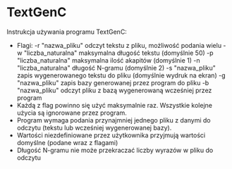 # TextGenC
Instrukcja używania programu TextGenC:
 + Flagi:
	-r "nazwa_pliku" odczyt tekstu z pliku, możliwość podania wielu
	-w "liczba_naturalna" maksymalna długość tekstu (domyślnie 50)
	-p "liczba_naturalna" maksymalna ilość akapitów (domyślnie 1)
	-n "liczba_naturalna" długość N-gramu (domyślnie 2)
	-s "nazwa_pliku" zapis wygenerowanego tekstu do pliku (domyślnie wydruk na ekran)
	-g "nazwa_pliku" zapis bazy generowanej przez program do pliku
	-b "nazwa_pliku" odczyt pliku z bazą wygenerowaną wcześniej przez program
 + Każdą z flag powinno się użyć maksymalnie raz. Wszystkie kolejne użycia są ignorowane przez program.
 + Program wymaga podania przynajmniej jednego pliku z danymi do odczytu (tekstu lub wcześniej wygenerowanej bazy).
 + Wartości niezdefiniowane przez użytkownika przyjmują wartości domyślne (podane wraz z flagami)
 + Długość N-gramu nie może przekraczać liczby wyrazów w pliku do odczytu

